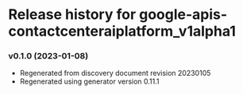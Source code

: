 # Release history for google-apis-contactcenteraiplatform_v1alpha1

### v0.1.0 (2023-01-08)

* Regenerated from discovery document revision 20230105
* Regenerated using generator version 0.11.1

